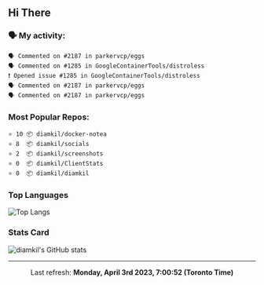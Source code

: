 ## Hi There

### 🗣 My activity:

```
🗣 Commented on #2187 in parkervcp/eggs
🗣 Commented on #1285 in GoogleContainerTools/distroless
❗️ Opened issue #1285 in GoogleContainerTools/distroless
🗣 Commented on #2187 in parkervcp/eggs
🗣 Commented on #2187 in parkervcp/eggs
```

### Most Popular Repos:

```
⭐️ 10 📦 diamkil/docker-notea
⭐️ 8  📦 diamkil/socials
⭐️ 2  📦 diamkil/screenshots
⭐️ 0  📦 diamkil/ClientStats
⭐️ 0  📦 diamkil/diamkil
```

### Top Languages

![Top Langs](https://github-readme-stats.vercel.app/api/top-langs/?username=diamkil&layout=compact&langs_count=10)

### Stats Card

![diamkil's GitHub stats](https://github-readme-stats.vercel.app/api?username=diamkil&count_private=true&show_icons=true)

---

<p align="center">
  Last refresh: 
  <b>Monday, April 3rd 2023, 7:00:52 (Toronto Time)</b>
</p>
